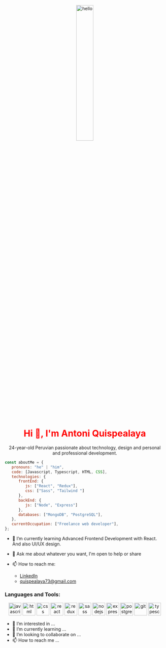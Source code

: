 <p align="center">
  <img src="https://www.rdstation.com/blog/wp-content/uploads/sites/2/2017/09/thestocks.jpg" alt="hello" width="33%" >
</p>
<h1 align="center" style="color:red"> Hi 👋, I'm Antoni Quispealaya </h1>

<p align="center">
24-year-old Peruvian passionate about technology, design and personal and professional development.
</p>

```javascript
const aboutMe = {
   pronouns: "he" | "him",
   code: [Javascript, Typescript, HTML, CSS],
   technologies: {
      frontEnd: {
         js: ["React", "Redux"],
         css: ["Sass", "Tailwind "]
      },
      backEnd: {
         js: ["Node", "Express"]
      },
      databases: ["MongoDB", "PostgreSQL"],
   },
   currentOccupation: ["Freelance web developer"],
};
```

- 🌱 I’m currently learning Advanced Frontend Development with React. And also UI/UX design.

- 💬 Ask me about whatever you want, I'm open to help or share

- 📫 How to reach me: 
  - <a href="https://www.linkedin.com/in/antoni-quispealaya-front/" rel="nofollow">LinkedIn</a>
  - quispealaya73@gmail.com

<h3>Languages and Tools:</h3>
<p align="center">
  <img src="https://upload.wikimedia.org/wikipedia/commons/thumb/9/99/Unofficial_JavaScript_logo_2.svg/1024px-Unofficial_JavaScript_logo_2.svg.png" alt="javascript"        height="40px" >
  <img src="https://upload.wikimedia.org/wikipedia/commons/thumb/3/38/HTML5_Badge.svg/600px-HTML5_Badge.svg.png" alt="html" height="40px" >
  <img src="https://cdn4.iconfinder.com/data/icons/social-media-logos-6/512/121-css3-512.png" alt="css" height="40px" >
  <img src="https://seeklogo.com/images/R/react-logo-7B3CE81517-seeklogo.com.png" alt="react" height="40px" >
  <img src="https://seeklogo.com/images/R/redux-logo-9CA6836C12-seeklogo.com.png" alt="redux" height="40px" >
  <img src="https://upload.wikimedia.org/wikipedia/commons/thumb/9/96/Sass_Logo_Color.svg/1280px-Sass_Logo_Color.svg.png" alt="sass" height="40px" >
  <img src="https://cdn.pixabay.com/photo/2015/04/23/17/41/node-js-736399_960_720.png" alt="nodejs" height="40px" >
  <img src="https://i.cloudup.com/zfY6lL7eFa-3000x3000.png" alt="express" height="40px" >
  <img src="https://upload.wikimedia.org/wikipedia/commons/thumb/2/29/Postgresql_elephant.svg/1200px-Postgresql_elephant.svg.png" alt="postgresql" height="40px" >
  <img src="https://www.vectorlogo.zone/logos/git-scm/git-scm-icon.svg" alt="git" height="40px" >
  <img src="https://upload.wikimedia.org/wikipedia/commons/thumb/4/4c/Typescript_logo_2020.svg/1200px-Typescript_logo_2020.svg.png" alt="typescript" height="40px" >
</p>

- 👀 I’m interested in ...
- 🌱 I’m currently learning ...
- 💞️ I’m looking to collaborate on ...
- 📫 How to reach me ...

<!---
NosliwKuns/NosliwKuns is a ✨ special ✨ repository because its `README.md` (this file) appears on your GitHub profile.
You can click the Preview link to take a look at your changes.
--->
